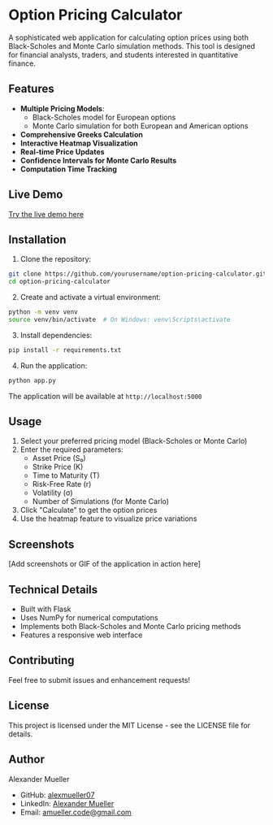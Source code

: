 # Option Pricing Calculator

A sophisticated web application for calculating option prices using both Black-Scholes and Monte Carlo simulation methods. This tool is designed for financial analysts, traders, and students interested in quantitative finance.

## Features

- **Multiple Pricing Models**:
  - Black-Scholes model for European options
  - Monte Carlo simulation for both European and American options
- **Comprehensive Greeks Calculation**
- **Interactive Heatmap Visualization**
- **Real-time Price Updates**
- **Confidence Intervals for Monte Carlo Results**
- **Computation Time Tracking**

## Live Demo

[Try the live demo here](https://option-pricing-calculator.onrender.com/)

## Installation

1. Clone the repository:

```bash
git clone https://github.com/yourusername/option-pricing-calculator.git
cd option-pricing-calculator
```

2. Create and activate a virtual environment:

```bash
python -m venv venv
source venv/bin/activate  # On Windows: venv\Scripts\activate
```

3. Install dependencies:

```bash
pip install -r requirements.txt
```

4. Run the application:

```bash
python app.py
```

The application will be available at `http://localhost:5000`

## Usage

1. Select your preferred pricing model (Black-Scholes or Monte Carlo)
2. Enter the required parameters:
   - Asset Price (S₀)
   - Strike Price (K)
   - Time to Maturity (T)
   - Risk-Free Rate (r)
   - Volatility (σ)
   - Number of Simulations (for Monte Carlo)
3. Click "Calculate" to get the option prices
4. Use the heatmap feature to visualize price variations

## Screenshots

[Add screenshots or GIF of the application in action here]

## Technical Details

- Built with Flask
- Uses NumPy for numerical computations
- Implements both Black-Scholes and Monte Carlo pricing methods
- Features a responsive web interface

## Contributing

Feel free to submit issues and enhancement requests!

## License

This project is licensed under the MIT License - see the LICENSE file for details.

## Author

Alexander Mueller

- GitHub: [alexmueller07](https://github.com/alexmueller07)
- LinkedIn: [Alexander Mueller](https://www.linkedin.com/in/alexander-mueller-021658307/)
- Email: amueller.code@gmail.com

